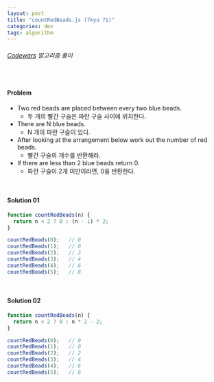 ```yaml
---
layout: post
title: "countRedBeads.js (7kyu 71)"
categories: dev
tags: algorithm
---
```


###### [Codewars](https://www.codewars.com) 알고리즘 풀이

<br>

#### Problem

- Two red beads are placed between every two blue beads.
  - 두 개의 빨간 구슬은 파란 구슬 사이에 위치한다.
- There are N blue beads.
  - N 개의 파란 구슬이 있다.
- After looking at the arrangement below work out the number of red beads.
  - 빨간 구슬의 개수를 반환해라.
- If there are less than 2 blue beads return 0.
  - 파란 구슬이 2개 미만이라면, 0을 반환한다.

<br>

#### Solution 01

```js
function countRedBeads(n) {
  return n < 2 ? 0 : (n - 1) * 2;
}

countRedBeads(0);	// 0
countRedBeads(1);	// 0
countRedBeads(2);	// 2
countRedBeads(3);	// 4
countRedBeads(4);	// 6
countRedBeads(5);	// 8
```

<br>

#### Solution 02

```js
function countRedBeads(n) {
  return n < 2 ? 0 : n * 2 - 2;
}

countRedBeads(0);	// 0
countRedBeads(1);	// 0
countRedBeads(2);	// 2
countRedBeads(3);	// 4
countRedBeads(4);	// 6
countRedBeads(5);	// 8
```

<br>